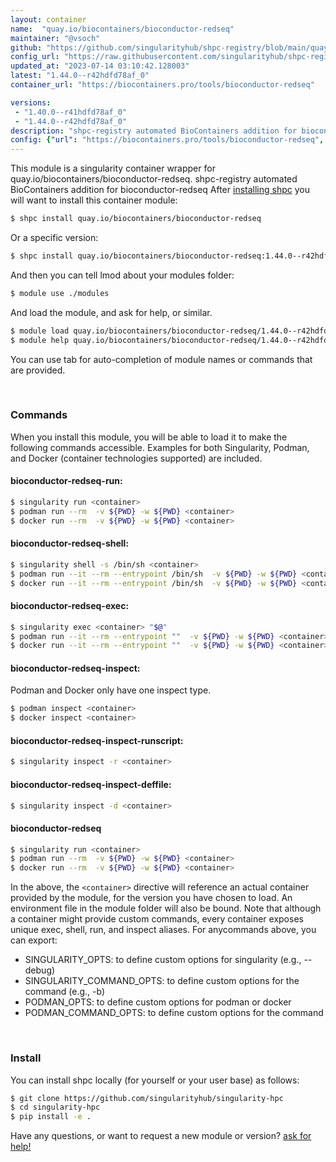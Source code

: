 ```yaml
---
layout: container
name:  "quay.io/biocontainers/bioconductor-redseq"
maintainer: "@vsoch"
github: "https://github.com/singularityhub/shpc-registry/blob/main/quay.io/biocontainers/bioconductor-redseq/container.yaml"
config_url: "https://raw.githubusercontent.com/singularityhub/shpc-registry/main/quay.io/biocontainers/bioconductor-redseq/container.yaml"
updated_at: "2023-07-14 03:10:42.128003"
latest: "1.44.0--r42hdfd78af_0"
container_url: "https://biocontainers.pro/tools/bioconductor-redseq"

versions:
 - "1.40.0--r41hdfd78af_0"
 - "1.44.0--r42hdfd78af_0"
description: "shpc-registry automated BioContainers addition for bioconductor-redseq"
config: {"url": "https://biocontainers.pro/tools/bioconductor-redseq", "maintainer": "@vsoch", "description": "shpc-registry automated BioContainers addition for bioconductor-redseq", "latest": {"1.44.0--r42hdfd78af_0": "sha256:ae7b07db69d06f4488ff55a768cd5084ac1ded7f68aff26a4ce2bcbf27e3b97b"}, "tags": {"1.40.0--r41hdfd78af_0": "sha256:97d99101a820ab31890b3f8ff95a4ecf994029007ede7c9e7cc95cbe01887511", "1.44.0--r42hdfd78af_0": "sha256:ae7b07db69d06f4488ff55a768cd5084ac1ded7f68aff26a4ce2bcbf27e3b97b"}, "docker": "quay.io/biocontainers/bioconductor-redseq"}
---
```


This module is a singularity container wrapper for quay.io/biocontainers/bioconductor-redseq.
shpc-registry automated BioContainers addition for bioconductor-redseq
After [installing shpc](#install) you will want to install this container module:


```bash
$ shpc install quay.io/biocontainers/bioconductor-redseq
```

Or a specific version:

```bash
$ shpc install quay.io/biocontainers/bioconductor-redseq:1.44.0--r42hdfd78af_0
```

And then you can tell lmod about your modules folder:

```bash
$ module use ./modules
```

And load the module, and ask for help, or similar.

```bash
$ module load quay.io/biocontainers/bioconductor-redseq/1.44.0--r42hdfd78af_0
$ module help quay.io/biocontainers/bioconductor-redseq/1.44.0--r42hdfd78af_0
```

You can use tab for auto-completion of module names or commands that are provided.

<br>

### Commands

When you install this module, you will be able to load it to make the following commands accessible.
Examples for both Singularity, Podman, and Docker (container technologies supported) are included.

#### bioconductor-redseq-run:

```bash
$ singularity run <container>
$ podman run --rm  -v ${PWD} -w ${PWD} <container>
$ docker run --rm  -v ${PWD} -w ${PWD} <container>
```

#### bioconductor-redseq-shell:

```bash
$ singularity shell -s /bin/sh <container>
$ podman run --it --rm --entrypoint /bin/sh  -v ${PWD} -w ${PWD} <container>
$ docker run --it --rm --entrypoint /bin/sh  -v ${PWD} -w ${PWD} <container>
```

#### bioconductor-redseq-exec:

```bash
$ singularity exec <container> "$@"
$ podman run --it --rm --entrypoint ""  -v ${PWD} -w ${PWD} <container> "$@"
$ docker run --it --rm --entrypoint ""  -v ${PWD} -w ${PWD} <container> "$@"
```

#### bioconductor-redseq-inspect:

Podman and Docker only have one inspect type.

```bash
$ podman inspect <container>
$ docker inspect <container>
```

#### bioconductor-redseq-inspect-runscript:

```bash
$ singularity inspect -r <container>
```

#### bioconductor-redseq-inspect-deffile:

```bash
$ singularity inspect -d <container>
```



#### bioconductor-redseq

```bash
$ singularity run <container>
$ podman run --rm  -v ${PWD} -w ${PWD} <container>
$ docker run --rm  -v ${PWD} -w ${PWD} <container>
```


In the above, the `<container>` directive will reference an actual container provided
by the module, for the version you have chosen to load. An environment file in the
module folder will also be bound. Note that although a container
might provide custom commands, every container exposes unique exec, shell, run, and
inspect aliases. For anycommands above, you can export:

 - SINGULARITY_OPTS: to define custom options for singularity (e.g., --debug)
 - SINGULARITY_COMMAND_OPTS: to define custom options for the command (e.g., -b)
 - PODMAN_OPTS: to define custom options for podman or docker
 - PODMAN_COMMAND_OPTS: to define custom options for the command

<br>

### Install

You can install shpc locally (for yourself or your user base) as follows:

```bash
$ git clone https://github.com/singularityhub/singularity-hpc
$ cd singularity-hpc
$ pip install -e .
```

Have any questions, or want to request a new module or version? [ask for help!](https://github.com/singularityhub/singularity-hpc/issues)